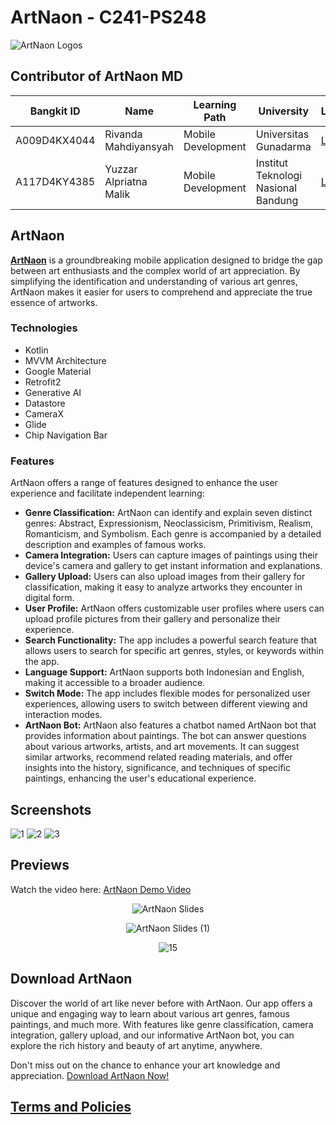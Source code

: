 # ArtNaon - C241-PS248
![ArtNaon Logos](https://github.com/ArtNaon/ArtNaon-MD/assets/45267982/cdb9ceaf-8c86-49d3-96c8-ad1c33b09467)

## Contributor of ArtNaon MD
| Bangkit ID  | Name                | Learning Path      | University                          | LinkedIn                                     |
|-------------|---------------------|--------------------|-------------------------------------|----------------------------------------------|
| A009D4KX4044 | Rivanda Mahdiyansyah| Mobile Development | Universitas Gunadarma | [LinkedIn](https://www.linkedin.com/in/rivandasyah/) |
| A117D4KY4385 | Yuzzar Alpriatna Malik| Mobile Development | Institut Teknologi Nasional Bandung | [LinkedIn](https://www.linkedin.com/in/yuzzar-malik/) |

## ArtNaon
[**ArtNaon**](https://github.com/ArtNaon/ArtNaon-MD/blob/main/About.md#about-artnaon) is a groundbreaking mobile application designed to bridge the gap between art enthusiasts and the complex world of art appreciation. By simplifying the identification and understanding of various art genres, ArtNaon makes it easier for users to comprehend and appreciate the true essence of artworks.

### Technologies
- Kotlin
- MVVM Architecture
- Google Material
- Retrofit2
- Generative AI
- Datastore
- CameraX
- Glide
- Chip Navigation Bar

### Features
ArtNaon offers a range of features designed to enhance the user experience and facilitate independent learning:

- **Genre Classification:** ArtNaon can identify and explain seven distinct genres: Abstract, Expressionism, Neoclassicism, Primitivism, Realism, Romanticism, and Symbolism. Each genre is accompanied by a detailed description and examples of famous works.
- **Camera Integration:** Users can capture images of paintings using their device's camera and gallery to get instant information and explanations.
- **Gallery Upload:** Users can also upload images from their gallery for classification, making it easy to analyze artworks they encounter in digital form.
- **User Profile:** ArtNaon offers customizable user profiles where users can upload profile pictures from their gallery and personalize their experience.
- **Search Functionality:** The app includes a powerful search feature that allows users to search for specific art genres, styles, or keywords within the app.
- **Language Support:** ArtNaon supports both Indonesian and English, making it accessible to a broader audience.
- **Switch Mode:** The app includes flexible modes for personalized user experiences, allowing users to switch between different viewing and interaction modes.
- **ArtNaon Bot:** ArtNaon also features a chatbot named ArtNaon bot that provides information about paintings. The bot can answer questions about various artworks, artists, and art movements. It can suggest similar artworks, recommend related reading materials, and offer insights into the history, significance, and techniques of specific paintings, enhancing the user's educational experience.

## Screenshots
![1](https://github.com/ArtNaon/ArtNaon-MD/assets/45267982/101628b7-9269-4bfe-9cee-f73ebfef861e)
![2](https://github.com/ArtNaon/ArtNaon-MD/assets/45267982/0ef9a3db-4c7e-4895-b6de-aad05582573c)
![3](https://github.com/ArtNaon/ArtNaon-MD/assets/45267982/d9b981aa-b798-4c8a-ab28-1e6db3eb99d1)

## Previews

Watch the video here: [ArtNaon Demo Video](https://youtu.be/Ok-KT-8Rl9Q)

<p align="center">
  <img src="https://github.com/ArtNaon/ArtNaon-MD/assets/130447704/84a6c2fc-38ec-43f5-9674-78ab4f801b0a" alt="ArtNaon Slides">
</p>
<p align="center">
  <img src="https://github.com/ArtNaon/ArtNaon-MD/assets/130447704/6758fcc1-4479-4385-bd75-1f27e01224b9" alt="ArtNaon Slides (1)">
</p>
<p align="center">
  <img src="https://github.com/ArtNaon/ArtNaon-MD/assets/45267982/e64c6763-82b8-4ba2-9ab6-bf778ab8dbb6" alt="15">
</p>






## Download ArtNaon
Discover the world of art like never before with ArtNaon. Our app offers a unique and engaging way to learn about various art genres, famous paintings, and much more. With features like genre classification, camera integration, gallery upload, and our informative ArtNaon bot, you can explore the rich history and beauty of art anytime, anywhere.

Don't miss out on the chance to enhance your art knowledge and appreciation. [Download ArtNaon Now!](https://drive.google.com/file/d/1mTyorDub6ogjtYLFgiq8QBOHizu8a5FF/view?usp=sharing)

## [Terms and Policies](https://github.com/ArtNaon/ArtNaon-MD/blob/main/Terms%20of%20Service%20(ToS).md#terms-and-policies-for-artnaon)
